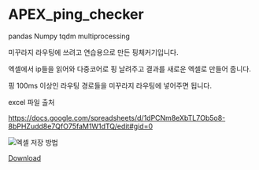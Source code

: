 # APEX_ping_checker

pandas
Numpy
tqdm
multiprocessing

미꾸라지 라우팅에 쓰려고 연습용으로 만든 핑체커기입니다.

엑셀에서 ip들을 읽어와 다중코어로 핑 날려주고 결과를 새로운 엑셀로 만들어 줍니다.

핑 100ms 이상인 라우팅 경로들을 미꾸라지 라우팅에 넣어주면 됩니다.


excel 파일 출처

https://docs.google.com/spreadsheets/d/1dPCNm8eXbTL7Ob5o8-8bPHZudd8e7QfO75faM1W1dTQ/edit#gid=0

![엑셀 저장 방법](https://user-images.githubusercontent.com/35037436/208316652-486987df-37ec-40a1-adb7-965acfeed5a4.png)

[Download](https://github.com/KaitouJoker/APEX_ping_checker/releases/tag/v2.1)
